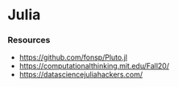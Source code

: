 # Julia

### Resources

- https://github.com/fonsp/Pluto.jl
- https://computationalthinking.mit.edu/Fall20/
- https://datasciencejuliahackers.com/